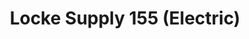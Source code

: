 ---
title: "Locke Supply 155 (Electric)"
url: /owasso/locke-supply-155-electric/
shop: electrical
---
